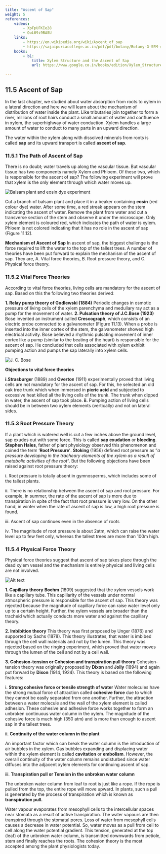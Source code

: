 ```yaml
---
title: "Ascent of Sap"
weight: 5
references:
    videos:
        - XpFpUFKIe28
        - QoL09i9BASU
    links:
        - https://en.wikipedia.org/wiki/Ascent_of_sap
        - https://sajaipuriacollege.ac.in/pdf/pdf/botany/Botany-G-SEM-4-ASCENT-OF-SAP-IDas.pdf
    books:
        - b1:
            title: Xylem Structure and the Ascent of Sap
            url: https://www.google.co.in/books/edition/Xylem_Structure_and_the_Ascent_of_Sap/wnv1CAAAQBAJ?hl=en&gbpv=0

---
```






## 11.5 Ascent of Sap

In the last chapter, we studied about water absorption from roots to xylem in a lateral direction and here we will learn about the mechanism of distribution of water inside the plant. Like tributaries join together to form a river, millions of root hairs conduct a small amount of water and confluence in xylem, the superhighway of water conduction. Xylem handles a large amount of water to conduct to many parts in an upward direction.

The water within the xylem along with dissolved minerals from roots is called **sap** and its upward transport is called **ascent of sap**.

### 11.5.1 The Path of Ascent of Sap

There is no doubt; water travels up along the vascular tissue. But vascular tissue has two components namely Xylem and Phloem. Of these two, which is responsible for the ascent of sap? The following experiment will prove that xylem is the only element through which water moves up.

![ Balsam plant and eosin dye experiment](11.15.png)

Cut a branch of balsam plant and place it in a beaker containing **eosin** (red colour dye) water. After some time, a red streak appears on the stem indicating the ascent of water. Remove the plant from water and cut a transverse section of the stem and observe it under the microscope. Only xylem element is coloured red, which indicates the path of water is xylem. Phloem is not colored indicating that it has no role in the ascent of sap (Figure 11.12).

**Mechanism of Ascent of Sap**
In ascent of sap, the biggest challenge is the force required to lift the water to the top of the tallest trees. A number of theories have been put forward to explain the mechanism of the ascent of sap. They are, A. Vital force theories, B. Root pressure theory, and C. Physical force theory.

### 11.5.2 Vital Force Theories

According to vital force theories, living cells are mandatory for the ascent of sap. Based on this the following two theories derived:

**1. Relay pump theory of Godlewski (1884)** Periodic changes in osmotic pressure of living cells of the xylem parenchyma and medullary ray act as a pump for the movement of water.
**2. Pulsation theory of J.C.Bose (1923)** Bose invented an instrument called **Crescograph**, which consists of an electric probe connected to a galvanometer (Figure 11.13). When a probe is inserted into the inner cortex of the stem, the galvanometer showed high electrical activity. Bose believed a rhythmic pulsating movement of inner cortex like a pump (similar to the beating of the heart) is responsible for the ascent of sap. He concluded that cells associated with xylem exhibit pumping action and pumps the sap laterally into xylem cells.

![ J. C. Bose  ](11.16.png)

**Objections to vital force theories**

**i.Strasburger** (1889) and **Overton** (1911) experimentally proved that living cells are not mandatory for the ascent of sap. For this, he selected an old oak tree trunk which when immersed in **picric acid** and subjected to excessive heat killed all the living cells of the trunk. The trunk when dipped in water, the ascent of sap took place.
**ii.** Pumping action of living cells should be in between two xylem elements (vertically) and not on lateral sides.

### 11.5.3 Root Pressure Theory

If a plant which is watered well is cut a few inches above the ground level, sap exudes out with some force. This is called **sap exudation** or **bleeding**. **Stephen Hales**, father of plant physiology observed this phenomenon and coined the term ‘**Root Pressure’**. **Stoking** (1956) defined root pressure as “_a pressure developing in the tracheary elements of the xylem as a result of metabolic activities of the root_”. But the following objections have been raised against root pressure theory:

i. Root pressure is totally absent in gymnosperms, which includes some of the tallest plants.

ii. There is no relationship between the ascent of sap and root pressure. For example, in summer, the rate of the ascent of sap is more due to transpiration in spite of the fact that root pressure is very low. On the other hand, in winter when the rate of ascent of sap is low, a high root pressure is found.

iii. Ascent of sap continues even in the absence of roots

iv. The magnitude of root pressure is about 2atm, which can raise the water level up to few feet only, whereas the tallest trees are more than 100m high.

### 11.5.4 Physical Force Theory

Physical force theories suggest that ascent of sap takes place through the dead xylem vessel and the mechanism is entirely physical and living cells are not involved.

![Alt text](11.17.png)

**1. Capillary theory**
**Boehm** (1809) suggested that the xylem vessels work like a capillary tube. This capillarity of the vessels under normal atmospheric pressure is responsible for the ascent of sap. This theory was rejected because the magnitude of capillary force can raise water level only up to a certain height. Further, the xylem vessels are broader than the tracheid which actually conducts more water and against the capillary theory.

**2. Imbibition theory**
This theory was first proposed by Unger (1876) and supported by Sachs (1878). This theory illustrates, that water is imbibed through the cell wall materials and not by the lumen. This theory was rejected based on the ringing experiment, which proved that water moves through the lumen of the cell and not by a cell wall.

**3. Cohesion-tension or Cohesion and transpiration pull theory**
Cohesion-tension theory was originally proposed by **Dixon** and **Jolly** (1894) and again put forward by **Dixon** (1914, 1924). This theory is based on the following features:

i. **Strong cohesive force or tensile strength of water**
Water molecules have the strong mutual force of attraction called **cohesive** **force** due to which they cannot be easily separated from one another. Further, the attraction between a water molecule and the wall of the xylem element is called adhesion. These cohesive and adhesive force works together to form an unbroken continuous water column in the xylem. The magnitude of the cohesive force is much high (350 atm) and is more than enough to ascent sap in the tallest trees.

ii. **Continuity of the water column in the plant**

An important factor which can break the water column is the introduction of air bubbles in the xylem. Gas bubbles expanding and displacing water within the xylem element is called **cavitation** or **embolism**. However, the overall continuity of the water column remains undisturbed since water diffuses into the adjacent xylem elements for continuing ascent of sap.

iii. **Transpiration pull or Tension in the unbroken water column**

The unbroken water column from leaf to root is just like a rope. If the rope is pulled from the top, the entire rope will move upward. In plants, such a pull is generated by the process of transpiration which is known as **transpiration pull.**

Water vapour evaporates from mesophyll cells to the intercellular spaces near stomata as a result of active transpiration. The water vapours are then transpired through the stomatal pores. Loss of water from mesophyll cells causes a decrease in water potential. So, water moves as a pull from cell to cell along the water potential gradient. This tension, generated at the top (leaf) of the unbroken water column, is transmitted downwards from petiole, stem and finally reaches the roots. The cohesion theory is the most accepted among the plant physiologists today.
